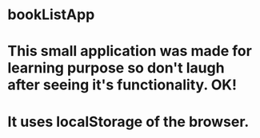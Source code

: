# bookListApp
# This small application was made for learning purpose so don't laugh after seeing it's functionality. OK!
# It uses localStorage of the browser.